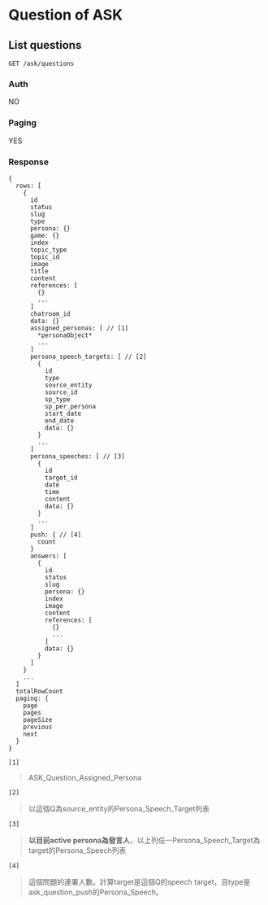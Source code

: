 # Question of ASK

## List questions
```
GET /ask/questions
```

### Auth
NO

### Paging
YES

### Response
```
{
  rows: [
    {
      id
      status
      slug
      type
      persona: {}
      game: {}
      index
      topic_type
      topic_id
      image
      title
      content
      references: [
        {}
        ...
      ]
      chatroom_id
      data: {}
      assigned_personas: [ // [1]
        *personaObject*
        ...
      ]
      persona_speech_targets: [ // [2]
        {
          id
          type
          source_entity
          source_id
          sp_type
          sp_per_persona
          start_date
          end_date
          data: {}
        }
        ...
      ]
      persona_speeches: [ // [3]
        {
          id
          target_id
          date
          time
          content
          data: {}
        }
        ...
      ]
      push: { // [4]
        count
      }
      answers: [
        {
          id
          status
          slug
          persona: {}
          index
          image
          content
          references: [
            {}
            ...
          ]
          data: {}
        }
      ]
    }
    ...
  ]
  totalRowCount
  paging: {
    page
    pages
    pageSize
    previous
    next
  }
}
```

`[1]`
> ASK_Question_Assigned_Persona

`[2]`
> 以這個Q為source_entity的Persona_Speech_Target列表

`[3]`
> **以目前active persona為發言人**，以上列任一Persona_Speech_Target為target的Persona_Speech列表

`[4]`
> 這個問題的連署人數。計算target是這個Q的speech target，且type是ask_question_push的Persona_Speech。
